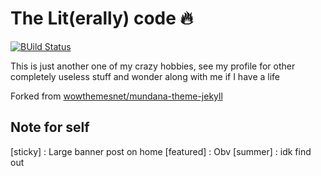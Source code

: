 # The Lit(erally) code 🔥

[![BUild Status](https://api.travis-ci.com/dopewind/dopewind.github.io.svg?branch=master)](https://github.com/dopewind/dopewind.github.io/actions)

This is just another one of my crazy hobbies, see my profile for other completely useless stuff and wonder along with me if I have a life

Forked from [wowthemesnet/mundana-theme-jekyll](https://github.com/wowthemesnet/mundana-theme-jekyll)

## Note for self

[sticky] : Large banner post on home
[featured] : Obv
[summer] : idk find out
